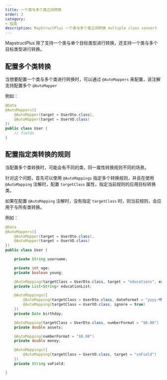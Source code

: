 ```yaml
---
title: 一个类与多个类之间转换
order: 3
category:
- 指南
description: MapStructPlus 一个类与多个类之间转换 multiple class convert
---
```


MapstructPlus 除了支持一个类与单个目标类型进行转换，还支持一个类与多个目标类型进行转换。

## 配置多个类转换

当想要配置一个类与多个类进行转换时，可以通过 `@AutoMappers` 来配置，该注解支持配置多个 `@AutoMapper`

例如：

```java 
@Data
@AutoMappers({
    @AutoMapper(target = UserDto.class),
    @AutoMapper(target = UserVO.class)
})
public class User {
    // fields
}
```

## 配置指定类转换的规则

当配置多个类转换时，可能会有不同的类，同一属性转换规则不同的场景。

针对这个问题，首先可以使用 `@AutoMappings` 指定多个转换规则，并且在使用 `@AutoMapping` 注解时，配置 `targetClass` 属性，指定当前规则的应用目标转换类。

如果在配置 `@AutoMapping` 注解时，没有指定 `targetClass` 时，则当前规则，会应用于与所有类转换。

例如：

```java 
@Data
@AutoMappers({
    @AutoMapper(target = UserDto.class),
    @AutoMapper(target = UserVO.class)
})
public class User {

    private String username;

    private int age;
    private boolean young;

    @AutoMapping(targetClass = UserDto.class, target = "educations", expression = "java(java.lang.String.join(\",\", source.getEducationList()))")
    private List<String> educationList;

    @AutoMappings({
        @AutoMapping(targetClass = UserDto.class, dateFormat = "yyyy-MM-dd HH:mm:ss"),
        @AutoMapping(targetClass = UserVO.class, ignore = true)
    })
    private Date birthday;

    @AutoMapping(targetClass = UserDto.class, numberFormat = "$0.00")
    private double assets;

    @AutoMapping(numberFormat = "$0.00")
    private double money;

    @AutoMappings({
        @AutoMapping(targetClass = UserVO.class, target = "voField")
    })
    private String voField;

}
```
